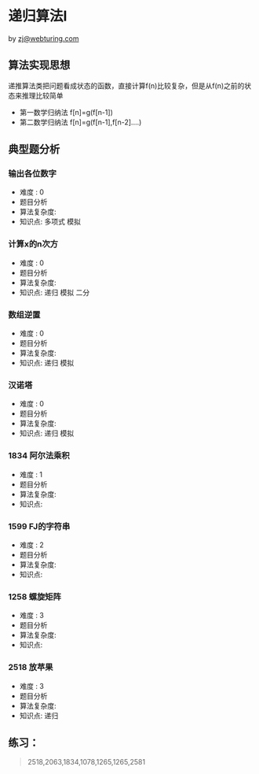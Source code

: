 # 递归算法I
by zj@webturing.com


## 算法实现思想
 递推算法类把问题看成状态的函数，直接计算f(n)比较复杂，但是从f(n)之前的状态来推理比较简单
- 第一数学归纳法 f[n]=g(f[n-1]) 
- 第二数学归纳法 f[n]=g(f[n-1],f[n-2]....)
##  典型题分析


### 输出各位数字
- 难度 : 0
- 题目分析
- 算法复杂度:  
- 知识点: 多项式 模拟
### 计算x的n次方
- 难度 : 0
- 题目分析
- 算法复杂度:  
- 知识点: 递归 模拟 二分
### 数组逆置
- 难度 : 0
- 题目分析
- 算法复杂度:  
- 知识点: 递归 模拟
### 汉诺塔
- 难度 : 0
- 题目分析
- 算法复杂度:  
- 知识点: 递归 模拟
### 1834	阿尔法乘积
- 难度 : 1
- 题目分析
- 算法复杂度:  
- 知识点:
### 1599	FJ的字符串
- 难度 : 2
- 题目分析
- 算法复杂度:  
- 知识点:
### 1258   螺旋矩阵
- 难度 : 3
- 题目分析
- 算法复杂度:  
- 知识点:
### 2518	放苹果
- 难度 : 3
- 题目分析
- 算法复杂度:  
- 知识点: 递归

## 练习：
> 2518,2063,1834,1078,1265,1265,2581
